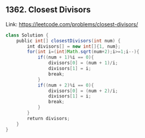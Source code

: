 ## 1362. Closest Divisors
Link: https://leetcode.com/problems/closest-divisors/

```java
class Solution {
    public int[] closestDivisors(int num) {
        int divisors[] = new int[]{1, num};
        for(int i=(int)Math.sqrt(num+2);i>=1;i--){
            if((num + 1)%i == 0){
                divisors[0] = (num + 1)/i;
                divisors[1] = i;
                break;
            }
            if((num + 2)%i == 0){
                divisors[0] = (num + 2)/i;
                divisors[1] = i;
                break;
            }
        }
        return divisors;
    }
}
```
